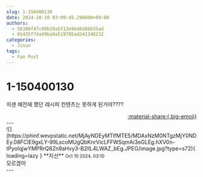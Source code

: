 ```yaml
---
slug: 1-150400130
date: 2024-10-10 03:09:45.296000+09:00
authors:
  - 56386f47c89b29a5f13e9646d88b35ad
  - 01435f74a49ba8a519705ad242348232
categories:
  - Jisun
tags:
  - Fan Post
---
```


# 1-150400130

<div class="post-container" markdown="1">
<div class="content-container md-sidebar__scrollwrap" markdown="1">

지센 예전에 했던 레시피 컨텐츠는 못하게 된거야????

</div>
</div>

<div style="text-align: right;" markdown="1">
<a href="https://weverse.io/fromis9/fanpost/1-150400130" style="text-align: right;">:material-share:{.big-emoji}</a>
</div>
---

<div class="comments-container md-sidebar__scrollwrap" markdown="1">
<div class="comment" markdown="1">
<div class='id-container' markdown="1">
![](https://phinf.wevpstatic.net/MjAyNDEyMTlfMTE5/MDAxNzM0NTgzMjY0NDEy.08FClE9gxLY-99LscoMUgQbKnrVicLFFWSqmAi3eGLEg.hXV0n-tPyoIqjwYMPRrQ8Zn9aHvy3-B2llL4LWAZ_bEg.JPEG/image.jpg?type=s72){ loading=lazy }
**<span class="artist">지선</span>** <small>Oct 10 2024, 03:10</small><br>
</div>
<div class='comment-body' markdown="1">
모르겠어
</div>
</div>
</div>
---
